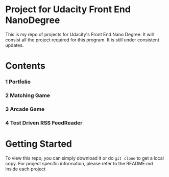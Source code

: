 # Project for Udacity Front End NanoDegree
This is my repo of projects for Udacity's Front End Nano Degree. It will consist all the project required for this program. It is still under consistent updates.

# Contents
### 1 Portfolio
### 2 Matching Game
### 3 Arcade Game
### 4 Test Driven RSS FeedReader

# Getting Started
To view this repo, you can simply download it or do ` git clone ` to get a local copy. For project specific information, please refer to the README.md inside each project
